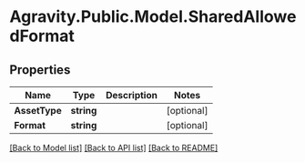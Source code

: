 # Agravity.Public.Model.SharedAllowedFormat

## Properties

Name | Type | Description | Notes
------------ | ------------- | ------------- | -------------
**AssetType** | **string** |  | [optional] 
**Format** | **string** |  | [optional] 

[[Back to Model list]](../README.md#documentation-for-models) [[Back to API list]](../README.md#documentation-for-api-endpoints) [[Back to README]](../README.md)

